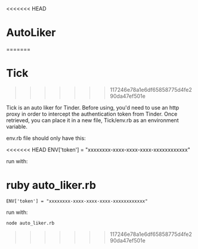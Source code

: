 <<<<<<< HEAD
# AutoLiker

=======
# Tick
>>>>>>> 117246e78a1e6df65858775d4fe290da47ef501e

Tick is an auto liker for Tinder. Before using, you'd need to use an http proxy in order to intercept the authentication token from Tinder. Once retrieved, you can place it in a new file, Tick/env.rb as an environment variable.

env.rb file should only have this:

<<<<<<< HEAD
ENV['token'] = "xxxxxxxx-xxxx-xxxx-xxxx-xxxxxxxxxxxx"

run with:

ruby auto_liker.rb
=======
`ENV['token'] = "xxxxxxxx-xxxx-xxxx-xxxx-xxxxxxxxxxxx"`

run with:

`node auto_liker.rb`
>>>>>>> 117246e78a1e6df65858775d4fe290da47ef501e
